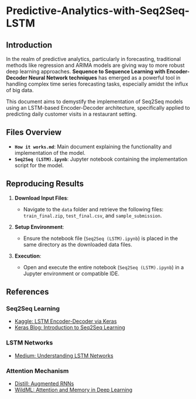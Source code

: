 # Predictive-Analytics-with-Seq2Seq-LSTM


## Introduction

In the realm of predictive analytics, particularly in forecasting, traditional methods like regression and ARIMA models are giving way to more robust deep learning approaches. **Sequence to Sequence Learning with Encoder-Decoder Neural Network techniques** has emerged as a powerful tool in handling complex time series forecasting tasks, especially amidst the influx of big data.

This document aims to demystify the implementation of Seq2Seq models using an LSTM-based Encoder-Decoder architecture, specifically applied to predicting daily customer visits in a restaurant setting.

## Files Overview

- **`How it works.md`**: Main document explaining the functionality and implementation of the model.
- **`Seq2Seq (LSTM).ipynb`**: Jupyter notebook containing the implementation script for the model.

## Reproducing Results

1. **Download Input Files**:
   - Navigate to the `data` folder and retrieve the following files: `train_final.zip`, `test_final.csv`, and `sample_submission`.
   
2. **Setup Environment**:
   - Ensure the notebook file (`Seq2Seq (LSTM).ipynb`) is placed in the same directory as the downloaded data files.

3. **Execution**:
   - Open and execute the entire notebook (`Seq2Seq (LSTM).ipynb`) in a Jupyter environment or compatible IDE.

## References

### Seq2Seq Learning
- [Kaggle: LSTM Encoder-Decoder via Keras](https://www.kaggle.com/ievgenvp/lstm-encoder-decoder-via-keras-lb-0-5)
- [Keras Blog: Introduction to Seq2Seq Learning](https://blog.keras.io/a-ten-minute-introduction-to-sequence-to-sequence-learning-in-keras.html)

### LSTM Networks
- [Medium: Understanding LSTM Networks](https://medium.com/datadriveninvestor/how-do-lstm-networks-solve-the-problem-of-vanishing-gradients-a6784971a577)

### Attention Mechanism
- [Distill: Augmented RNNs](https://distill.pub/2016/augmented-rnns/)
- [WildML: Attention and Memory in Deep Learning](http://www.wildml.com/2016/01/attention-and-memory-in-deep-learning-and-nlp/)
